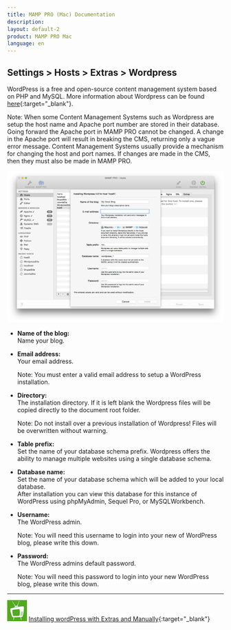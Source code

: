 ```yaml
---
title: MAMP PRO (Mac) Documentation
description: 
layout: default-2
product: MAMP PRO Mac
language: en
---
```


## Settings > Hosts > Extras > Wordpress

WordPress is a free and open-source content management system based on PHP and MySQL. More information about Wordpress can be found [here](https://www.wordpress.org){:target="_blank"}.


<div class="alert" role="alert">
Note: When some Content Management Systems such as Wordpress are setup the host name and Apache port number are stored in their database. Going forward the Apache port in MAMP PRO cannot be changed. A change in the Apache port will result in breaking the CMS, returning only a vague error message. Content Management Systems usually provide a mechanism for changing the host and port names. If changes are made in the CMS, then they must also be made in MAMP PRO.
</div>


![MAMP](WordPress.png)

*  **Name of the blog:**  
   Name your blog.

*  **Email address:**  
   Your email address.  
   <div class="alert" role="alert"> 
   Note: You must enter a valid email address to setup a WordPress installation.
   </div>

*  **Directory:**  
   The installation directory. If it is left blank the Wordpress files will be copied directly to the document root folder.  
   <div class="alert" role="alert">    
   Note: Do not install over a previous installation of Wordpress! Files will be overwritten without warning.  
   </div>

*  **Table prefix:**  
   Set the name of your database schema prefix. Wordpress offers the ability to manage multiple websites using a single database schema.

*  **Database name:**  
   Set the name of your database schema which will be added to your local database.  
   After installation you can view this database for this instance of WordPress using phpMyAdmin, Sequel Pro, or           MySQLWorkbench. 
 
*  **Username:**  
   The WordPress admin.
   <div class="alert" role="alert"> 
   Note: You will need this username to login into your new of WordPress blog, please write this down.
   </div>

*  **Password:**  
   The WordPress admins default password.  
   <div class="alert" role="alert"> 
   Note: You will need this password to login into your new WordPress blog, please write this down.
   </div>

---

![MAMP](../../../../Videos/MAMPtv.png) [Installing wordPress with Extras and Manually](https://www.youtube.com/watch?v=pZ7J4Ai-RxQ){:target="_blank"}



